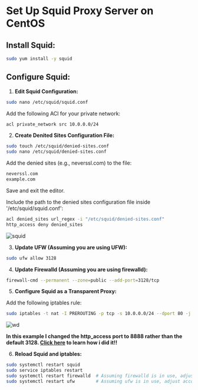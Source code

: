 # Set Up Squid Proxy Server on CentOS

## Install Squid:

```bash
sudo yum install -y squid
```

## Configure Squid:

1. **Edit Squid Configuration:**

```bash
sudo nano /etc/squid/squid.conf
```

Add the following ACl for your private network:

```bash 
acl private_network src 10.0.0.0/24
```

2. **Create Denited Sites Configuration File:**

```bash
sudo touch /etc/squid/denied-sites.conf
sudo nano /etc/squid/denied-sites.conf
```

Add the denied sites (e.g., neverssl.com) to the file:

```bash
neverssl.com
example.com
```
Save and exit the editor.

Include the path to the denied sites configuration file inside '/etc/squid/squid.conf':

```bash 
acl denied_sites url_regex -i "/etc/squid/denied-sites.conf"
http_access deny denied_sites
```
![squid](https://github.com/Iamaguest5/Document-Document-Document/assets/148782286/77ec904f-de06-4e0f-b152-6d0273e7667a)

3. **Update UFW (Assuming you are using UFW):**

```bash
sudo ufw allow 3128
```

4. **Update Firewalld (Assuming you are using firewalld):**

```bash
firewall-cmd --permanent --zone=public --add-port=3128/tcp
```

5. **Configure Squid as a Transparent Proxy:**

Add the following iptables rule:

```bash
sudo iptables -t nat -I PREROUTING -p tcp -s 10.0.0.0/24 --dport 80 -j REDIRECT --to-port 3128
```
![wd](https://github.com/Iamaguest5/Document-Document-Document/assets/148782286/d6aa648d-bb7a-4a5c-9360-4e103453157d)

__In this example I changed the http_access port to 8888 rather than the default 3128. [Click here](Specifc-Port-Or-IP-Address.md) to learn how i did it!!__

6. **Reload Squid and iptables:**

```bash
sudo systemctl restart squid
sudo service iptables restart
sudo systemctl restart firewalld  # Assuming firewalld is in use, adjust accordingly
sudo systemctl restart ufw        # Assuming ufw is in use, adjust accordingly
```


